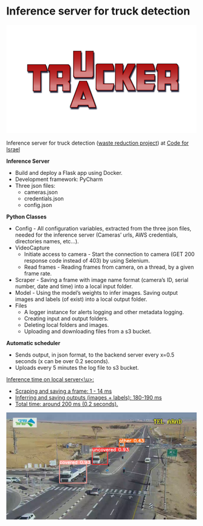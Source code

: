 # Inference server for truck detection 

![Traucker](/assets/images/traucker.png "Traucker")

Inference server for truck detection ([waste reduction project](https://www.codeforisrael.org/project/%D7%94%D7%A9%D7%9C%D7%9B%D7%AA-%D7%A4%D7%A1%D7%95%D7%9C%D7%AA-%D7%9C%D7%90-%D7%97%D7%95%D7%A7%D7%99%D7%AA-%D7%91%D7%A0%D7%92%D7%91)) at [Code for Israel](https://www.codeforisrael.org/)

**Inference Server**
* Build and deploy a Flask app using Docker.
* Development framework: PyCharm
* Three json files:
  * cameras.json
  * credentials.json
  * config.json

**Python Classes**
* Config - All configuration variables, extracted from the three json files, needed for the inference server (Cameras’ urls, AWS credentials, directories names, etc...).
* VideoCapture
  * Initiate access to camera - Start the connection to camera (GET 200 response code instead of 403) by using Selenium.
  * Read frames - Reading frames from camera, on a thread, by a given frame rate.
* Scraper - Saving a frame with image name format (camera’s ID, serial number, date and time) into a local input folder.
* Model - Using the model’s weights to infer images. Saving output images and labels (of exist) into a local output folder.
* Files
  * A logger instance for alerts logging and other metadata logging.
  * Creating input and output folders.
  * Deleting local folders and images.
  * Uploading and downloading files from a s3 bucket.

**Automatic scheduler**
 * Sends output, in json format, to the backend server every x=0.5 seconds (x can be over 0.2 seconds).
 * Uploads every 5 minutes the log file to s3 bucket.

<u>Inference time on local server<\u>:
* Scraping and saving a frame: 1 - 14 ms
* Inferring and saving outputs (images + labels): 180-190 ms
* Total time: around 200 ms (0.2 seconds).

![Truck detection](/assets/images/classes.png "Truck detection")
